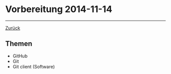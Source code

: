 # Vorbereitung 2014-11-14

---

[Zurück](README.md)

## Themen

* GitHub
* Git
* Git client (Software)
